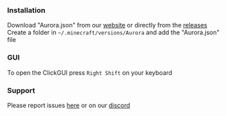 ### Installation
Download "Aurora.json" from our [website](https://zerozipp.github.io/) or directly from the [releases](https://github.com/ZeroZipp/Aurora/releases)<br>
Create a folder in `~/.minecraft/versions/Aurora` and add the "Aurora.json" file

### GUI
To open the ClickGUI press `Right Shift` on your keyboard

### Support
Please report issues [here](https://github.com/ZeroZipp/Aurora/issues) or on our [discord](https://discord.gg/ETaw5jfHwz)
